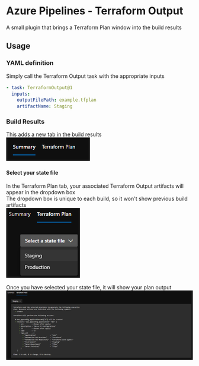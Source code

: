 # Azure Pipelines - Terraform Output

A small plugin that brings a Terraform Plan window into the build results  

## Usage

### YAML definition

Simply call the Terraform Output task with the appropriate inputs
```yaml
- task: TerraformOutput@1
  inputs:
    outputFilePath: example.tfplan
    artifactName: Staging
```

### Build Results

This adds a new tab in the build results  
![image](images/1.png)

#### Select your state file

In the Terraform Plan tab, your associated Terraform Output artifacts will appear in the dropdown box  
The dropdown box is unique to each build, so it won't show previous build artifacts  
![image](images/2.png)  

Once you have selected your state file, it will show your plan output  
![image](images/3.png)
